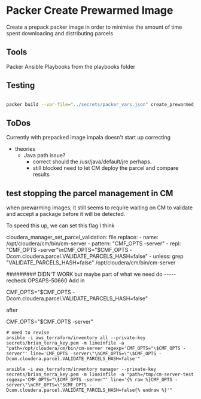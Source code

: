 # Packer Create Prewarmed Image

Create a prepack packer image in order to minimise the amount of time spent downloading and distributing parcels

## Tools

Packer
Ansible Playbooks from the playbooks folder

## Testing

```bash

packer build --var-file="../secrets/packer_vars.json" create_prewarmed_image.json

```

## ToDos

Currently with prepacked image impala doesn't start up correcting
- theories
  - Java path issue?
    - correct should the /usr/java/default/jre perhaps.
    - still blocked need to let CM deploy the parcel and compare results

## test stopping the parcel management in CM

when prewarming images, it still seems to require waiting on CM to validate and accept a package before it will be detected.

To speed this up, we can set this flag I think

cloudera_manager_set_parcel_validation:
  file.replace:
    - name: /opt/cloudera/cm/bin/cm-server
    - pattern: "CMF_OPTS -server"
    - repl: "CMF_OPTS -server\"\nCMF_OPTS=\"$CMF_OPTS -Dcom.cloudera.parcel.VALIDATE_PARCELS_HASH=false"
    - unless: grep "VALIDATE_PARCELS_HASH=false" /opt/cloudera/cm/bin/cm-server

######### DIDN'T WORK but maybe part of what we need do
----- recheck OPSAPS-50660
Add in 

CMF_OPTS="$CMF_OPTS -Dcom.cloudera.parcel.VALIDATE_PARCELS_HASH=false"

after

CMF_OPTS="$CMF_OPTS -server"

```{bash}
# need to revise
ansible -i aws_terraform/inventory all --private-key secrets/brian_terra_key.pem -m lineinfile -a "path=/opt/cloudera/cm/bin/cm-server regexp='CMF_OPTS="\$CMF_OPTS -server"' line='CMF_OPTS -server\"\nCMF_OPTS=\"\$CMF_OPTS -Dcom.cloudera.parcel.VALIDATE_PARCELS_HASH=false'"

ansible -i aws_terraform/inventory manager --private-key secrets/brian_terra_key.pem -m lineinfile -a "path=/tmp/cm-server-test regexp='CMF_OPTS="\$CMF_OPTS -server"' line='{% raw %}CMF_OPTS -server\"\nCMF_OPTS=\"$CMF_OPTS -Dcom.cloudera.parcel.VALIDATE_PARCELS_HASH=false{% endraw %}'"

```